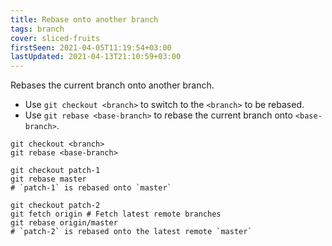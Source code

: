 ```yaml
---
title: Rebase onto another branch
tags: branch
cover: sliced-fruits
firstSeen: 2021-04-05T11:19:54+03:00
lastUpdated: 2021-04-13T21:10:59+03:00
---
```


Rebases the current branch onto another branch.

- Use `git checkout <branch>` to switch to the `<branch>` to be rebased.
- Use `git rebase <base-branch>` to rebase the current branch onto `<base-branch>`.

```shell
git checkout <branch>
git rebase <base-branch>
```

```shell
git checkout patch-1
git rebase master
# `patch-1` is rebased onto `master`

git checkout patch-2
git fetch origin # Fetch latest remote branches
git rebase origin/master
# `patch-2` is rebased onto the latest remote `master`
```
